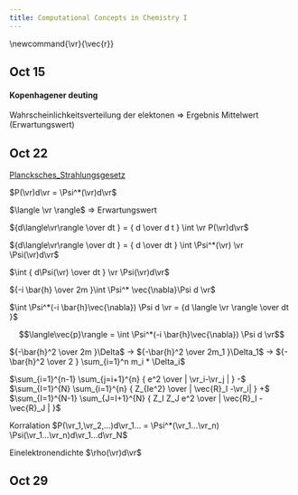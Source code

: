 ```yaml
---
title: Computational Concepts in Chemistry I
---
```

\newcommand{\vr}{\vec{r}}
## Oct 15

#### Kopenhagener deuting

Wahrscheinlichkeitsverteilung der elektonen => Ergebnis Mittelwert (Erwartungswert)

## Oct 22

[Plancksches_Strahlungsgesetz](https://de.wikipedia.org/wiki/Plancksches_Strahlungsgesetz)



$P(\vr)d\vr = \Psi^*(\vr)d\vr$

$\langle \vr \rangle$ => Erwartungswert

${d\langle\vr\rangle \over dt } = { d \over d t } \int \vr P(\vr)d\vr$

${d\langle\vr\rangle \over dt } = { d \over dt } \int \Psi^*(\vr) \vr \Psi(\vr)d\vr$

$\int { d\Psi(\vr) \over dt } \vr \Psi(\vr)d\vr$

${-i \bar{h} \over 2m }\int \Psi^* \vec{\nabla}\Psi d \vr$

$\int \Psi^*(-i \bar{h}\vec{\nabla}) \Psi d \vr = {d \langle \vr \rangle \over dt }$



$$\langle\vec{p}\rangle = \int \Psi^*(-i \bar{h}\vec{\nabla}) \Psi d \vr$$

${-\bar{h}^2 \over 2m }\Delta$ -> ${-\bar{h}^2 \over 2m_1 }\Delta_1$ -> ${-\bar{h}^2 \over 2 } \sum_{i=1}^n m_i * \Delta_i$

$\sum_{i=1}^{n-1}  \sum_{j=i+1}^{n}  { e^2 \over | \vr_i-\vr_j | } -$
$\sum_{I=1}^{N}  \sum_{i=1}^{n} { Z_{Ie^2} \over | \vec{R}_I -\vr_i| } +$
$\sum_{I=1}^{N-1}  \sum_{J=I+1}^{N} { Z_I Z_J e^2 \over | \vec{R}_I -\vec{R}_J | }$

Korralation $P(\vr_1,\vr_2,...)d\vr_1... = \Psi^*(\vr_1...\vr_n) \Psi(\vr_1...\vr_n)d\vr_1...d\vr_N$

Einelektronendichte $\rho(\vr)d\vr$


## Oct 29


